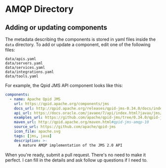 # AMQP Directory

## Adding or updating components

The metadata describing the components is stored in yaml files inside
the `data` directory.  To add or update a component, edit one of the
following files:

```
data/apis.yaml
data/servers.yaml
data/services.yaml
data/integrations.yaml
data/tools.yaml
```

For example, the Qpid JMS API component looks like this:

```yaml
components:
  - name: Apache Qpid JMS
    url: https://qpid.apache.org/components/jms
    docs_url: http://qpid.apache.org/releases/qpid-jms-0.34.0/docs/index.html
    api_url: https://docs.oracle.com/javaee/7/api/index.html?javax/jms/package-summary.html
    examples_url: https://github.com/apache/qpid-jms/tree/0.34.0/qpid-jms-examples
    maven_url: http://qpid.apache.org/maven.html#qpid-jms-amqp-10
    source_url: https://github.com/apache/qpid-jms
    icon_file: apache.svg
    tags: [jms, java]
    description: >-
      A mature AMQP implementation of the JMS 2.0 API
```

When you're ready, submit a pull request.  There's no need to make it
perfect.  I can fill in the details and ask follow up questions if I
need to.
